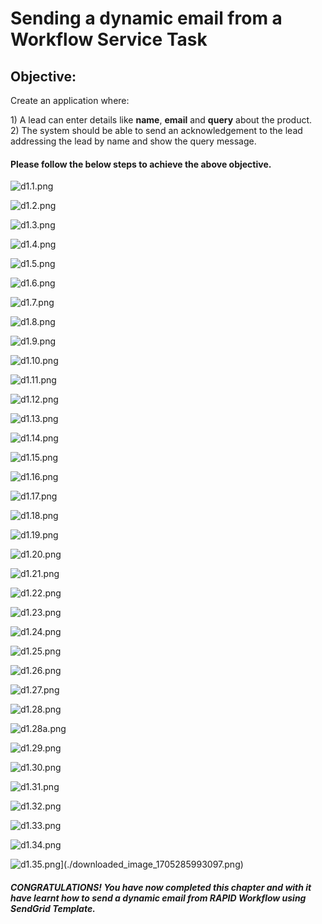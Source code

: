 # Sending a dynamic email from a Workflow Service Task

## Objective:

Create an application where:

  
1\) A lead can enter details like **name**, **email** and **query** about the product.  
2\) The system should be able to send an acknowledgement to the lead addressing the lead by name and show the query message.

#### Please follow the below steps to achieve the above objective.

![d1.1.png](./downloaded_image_1705285956226.png)

![d1.2.png](./downloaded_image_1705285957253.png)

![d1.3.png](./downloaded_image_1705285958296.png)

![d1.4.png](./downloaded_image_1705285959334.png)

![d1.5.png](./downloaded_image_1705285960359.png)

![d1.6.png](./downloaded_image_1705285961389.png)

![d1.7.png](./downloaded_image_1705285962423.png)

![d1.8.png](./downloaded_image_1705285963450.png)

![d1.9.png](./downloaded_image_1705285964475.png)

![d1.10.png](./downloaded_image_1705285965506.png)

![d1.11.png](./downloaded_image_1705285966537.png)

![d1.12.png](./downloaded_image_1705285967561.png)

![d1.13.png](./downloaded_image_1705285968586.png)

![d1.14.png](./downloaded_image_1705285969613.png)

![d1.15.png](./downloaded_image_1705285970627.png)

![d1.16.png](./downloaded_image_1705285971638.png)

![d1.17.png](./downloaded_image_1705285972663.png)

![d1.18.png](./downloaded_image_1705285973675.png)

![d1.19.png](./downloaded_image_1705285974690.png)

![d1.20.png](./downloaded_image_1705285975704.png)

![d1.21.png](./downloaded_image_1705285976726.png)

![d1.22.png](./downloaded_image_1705285977746.png)

![d1.23.png](./downloaded_image_1705285978765.png)

![d1.24.png](./downloaded_image_1705285979788.png)

![d1.25.png](./downloaded_image_1705285980814.png)

![d1.26.png](./downloaded_image_1705285981835.png)

![d1.27.png](./downloaded_image_1705285982853.png)

![d1.28.png](./downloaded_image_1705285983874.png)

![d1.28a.png](./downloaded_image_1705285984888.png)

![d1.29.png](./downloaded_image_1705285985906.png)

![d1.30.png](./downloaded_image_1705285986925.png)

![d1.31.png](./downloaded_image_1705285987948.png)

![d1.32.png](./downloaded_image_1705285988962.png)

![d1.33.png](./downloaded_image_1705285989987.png)

![d1.34.png](./downloaded_image_1705285991003.png)

![d1.35.png](./downloaded_image_1705285992011.png)](./downloaded_image_1705285993097.png)

##### CONGRATULATIONS! You have now completed this chapter and with it have learnt how to send a dynamic email from RAPID Workflow using SendGrid Template.